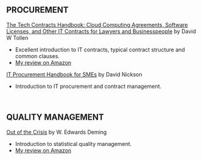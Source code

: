 <HTML>
   <HEAD>
   </HEAD>
   <BODY>
     <H2>PROCUREMENT</H2>
     <a href="https://www.amazon.fr/Tech-Contracts-Handbook-Agreements-Businesspeople/dp/1634251784">The Tech Contracts Handbook: Cloud Computing Agreements, Software Licenses, and Other IT Contracts for Lawyers and Businesspeople</a> by David W Tollen
      <UL>
         <LI>Excellent introduction to IT contracts, typical contract structure and common clauses.</LI>
         <LI><a href="https://www.amazon.fr/review/R2USGTO1C9KBRC/ref=cm_cr_srp_d_rdp_perm?ie=UTF8">My review on Amazon</a></LI>
      </UL>
      <a href="https://www.amazon.fr/Procurement-Handbook-SMEs-David-Nickson/dp/178017019X/">IT Procurement Handbook for SMEs</a> by David Nickson
      <UL>
         <LI>Introduction to IT procurement and contract management.</LI>
      </UL>
      <BR/>
      <H2>QUALITY MANAGEMENT</H2>
      <a href="https://www.amazon.fr/Out-Crisis-W-Edwards-Deming/dp/0262541157/">Out of the Crisis</a> by W. Edwards Deming
      <UL>
         <LI>Introduction to statistical quality management.</LI>
         <LI><a href="https://www.amazon.fr/review/R18LHN9RU8SSVG/ref=cm_cr_srp_d_rdp_perm?ie=UTF8">My review on Amazon</a></LI>
      </UL>
  </BODY>
<HTML>



